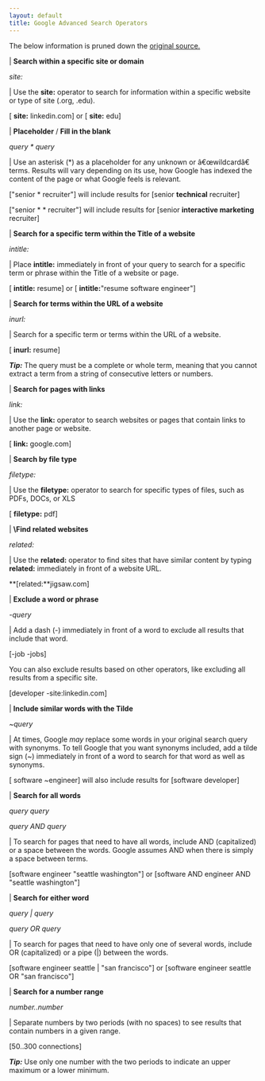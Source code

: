 ```yaml
---
layout: default
title: Google Advanced Search Operators
---
```


The below information is pruned down the [original source.](http://www.sourcinghacks.com/google-search-operators-and-more/) 

| **Search within a specific site or domain**  

_site:_

| Use the **site:**  operator to search for information within a specific website or type of site (.org, .edu). 

[ **site:** linkedin.com] or [ **site:** edu]

| **Placeholder**  / **Fill in the blank**

_query \* query_

| Use an asterisk (\*) as a placeholder for any unknown or â€œwildcardâ€ terms. Results will vary depending on its use, how Google has indexed the content of the page or what Google feels is relevant. 

["senior \* recruiter"] will include results for [senior **technical**  recruiter]

["senior \* \* recruiter"] will include results for [senior **interactive marketing**  recruiter]

| **Search for a specific term within the Title of a website**

_intitle:_

| Place **intitle:**  immediately in front of your query to search for a specific term or phrase within the Title of a website or page. 

[ **intitle:** resume] or [ **intitle:**"resume software engineer"]

| **Search for terms within the URL of a website**

_inurl:_

| Search for a specific term or terms within the URL of a website. 

[ **inurl:** resume]

**_Tip:_**  The query must be a complete or whole term, meaning that you cannot extract a term from a string of consecutive letters or numbers.

| **Search for pages with links**

_link:_

| Use the **link:**  operator to search websites or pages that contain links to another page or website. 

[ **link:** google.com]

| **Search by file type**

_filetype:_

| Use the **filetype:**  operator to search for specific types of files, such as PDFs, DOCs, or XLS 

[ **filetype:** pdf]

| **\Find related websites**

_related:_

| Use the **related:**  operator to find sites that have similar content by typing **related:**  immediately in front of a website URL. 

**[related:**jigsaw.com]

| **Exclude a word or phrase**  

_-query_

| Add a dash (-) immediately in front of a word to exclude all results that include that word. 

[-job -jobs]

You can also exclude results based on other operators, like excluding all results from a specific site.

[developer -site:linkedin.com]

| **Include similar words with the Tilde**  

_~query_

| At times, Google _may_ replace some words in your original search query with synonyms. To tell Google that you want synonyms included, add a tilde sign (~) immediately in front of a word to search for that word as well as synonyms. 

[ software ~engineer] will also include results for [software developer]

| **Search for all words**

_query query_

_query AND query_

| To search for pages that need to have all words, include AND (capitalized) or a space between the words. Google assumes AND when there is simply a space between terms. 

[software engineer "seattle washington"] or [software AND engineer AND "seattle washington"]

| **Search for either word**

_query | query_

_query OR query_

| To search for pages that need to have only one of several words, include OR (capitalized) or a pipe (|) between the words. 

[software engineer seattle | "san francisco"] or [software engineer seattle OR "san francisco"]

| **Search for a number range**  

_number..number_

| Separate numbers by two periods (with no spaces) to see results that contain numbers in a given range. 

[50..300 connections]

**_Tip:_**  Use only one number with the two periods to indicate an upper maximum or a lower minimum.
